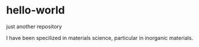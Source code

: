 # hello-world
just another repository

I have been specilized in materials science, particular in inorganic materials.
